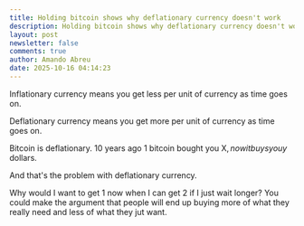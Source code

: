 ```yaml
---
title: Holding bitcoin shows why deflationary currency doesn't work
description: Holding bitcoin shows why deflationary currency doesn't work
layout: post
newsletter: false
comments: true
author: Amando Abreu
date: 2025-10-16 04:14:23
---
```

Inflationary currency means you get less per unit of currency as time goes on.

Deflationary currency means you get more per unit of currency as time goes on.

Bitcoin is deflationary. 10 years ago 1 bitcoin bought you X$, now it buys you y$ dollars.

And that's the problem with deflationary currency.

Why would I want to get 1 now when I can get 2 if I just wait longer? You could make the argument that people will end up buying more of what they really need and less of what they jut want. 

